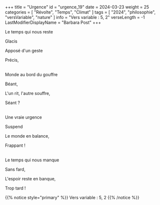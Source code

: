 +++
title = "Urgence"
id = "urgence_19"
date = 2024-03-23
weight = 25
categories = [ "Révolte", "Temps", "Climat" ]
tags = [ "2024", "philosophie", "versVariable", "nature" ]
info = "Vers variable : 5, 2"
verseLength = -1
LastModifierDisplayName = "Barbara Post"
+++

Le temps qui nous reste

Glacis

Apposé d'un geste

Précis,

 \
Monde au bord du gouffre

Béant,

L'un rit, l'autre souffre,

Séant ?

 \
Une vraie urgence

Suspend

Le monde en balance,

Frappant !

 \
Le temps qui nous manque

Sans fard,

L'espoir reste en banque,

Trop tard !

{{% notice style="primary" %}}
Vers variable : 5, 2
{{% /notice %}}
